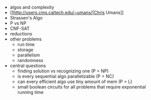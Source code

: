 - algos and complexity
- [[http://users.cms.caltech.edu/~umans/|Chris Umans]]
-  Strassen's Algo
- P vs NP
- CNF-SAT
- reductions
- other problems
	- run time
	- storage
	- parallelism
	- randomness
- central questions
	- finding solution vs recognizing one (P = NP)
	- is every sequential algo parallelizable (P = NC)
	- can every efficient algo use tiny amount of mem (P = L)
	- small boolean circuits for all problems that require exponential running time